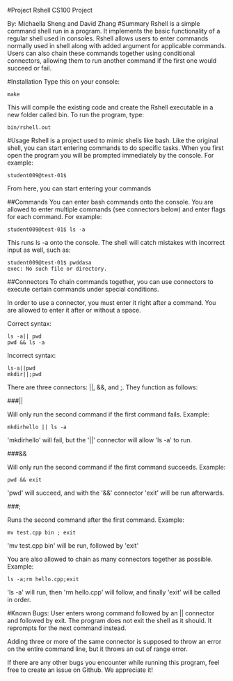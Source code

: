 #Project Rshell
CS100 Project

By: Michaella Sheng and David Zhang
#Summary
Rshell is a simple command shell run in a program. It implements the basic functionality 
	of a regular shell used in consoles. Rshell allows users to enter commands normally used 
	in shell along with added argument for applicable commands. Users can also chain these 
	commands together using conditional connectors, allowing them to run another command 
	if the first one would succeed or fail.

#Installation
Type this on your console:
		
	make
	
This will compile the existing code and create the Rshell executable in a new folder called bin. To run the program, type:
	
	bin/rshell.out
	
#Usage
Rshell is a project used to mimic shells like bash. Like the original shell, you can start entering commands to do specific tasks. When you first open the program you will be prompted immediately by the console. For example:

	student009@test-01$
From here,  you can start entering your commands

##Commands
You can enter bash commands onto the console. You are allowed to enter multiple commands (see connectors below) and enter flags for each command. For example:

	student009@test-01$ ls -a

This runs ls -a onto the console. The shell will catch mistakes with incorrect input as well, such as:

	student009@test-01$ pwddasa
	exec: No such file or directory.

##Connectors
To chain commands together, you can use connectors to execute certain commands under special conditions. 

In order to use a connector, you must enter it right after a command. You are allowed to enter it after or without a space.

Correct syntax:
	
	ls -a|| pwd
	pwd && ls -a
	
Incorrect syntax:

	ls-a||pwd
	mkdir||;pwd


There are three connectors: ||, &&, and ;. They function as follows:

###||

Will only run the second command if the first command fails. Example:

	mkdirhello || ls -a
	
'mkdirhello' will fail, but the '||' connector will allow 'ls -a' to run.

###&&

Will only run the second command if the first command succeeds. Example:

	pwd && exit
	
'pwd' will succeed, and with the '&&' connector 'exit' will be run afterwards.

###;

Runs the second command after the first command. Example:

	mv test.cpp bin ; exit
	
'mv test.cpp bin' will be run, followed by 'exit'

You are also allowed to chain as many connectors together as possible. Example:

	ls -a;rm hello.cpp;exit
	
'ls -a' will run, then 'rm hello.cpp' will follow, and finally 'exit' will be called in order.


	
#Known Bugs:
User enters wrong command followed by an || connector and followed by exit. 
The program does not exit the shell as it should. It reprompts for the next command instead.

Adding three or more of the same connector is supposed to throw an error on the entire command line, but it throws an out of range error.

If there are any other bugs you encounter while running this program, feel free to create an issue on Github.
We appreciate it!
